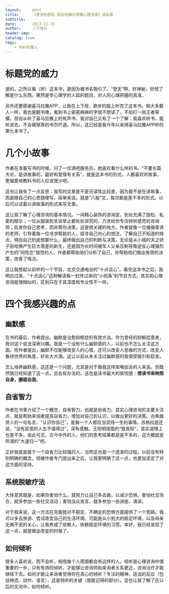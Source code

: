 ```yaml
---
layout:     post
title:      《登天的感觉-我在哈佛大学做心理咨询》读后感
subtitle:   
date:       2017-11-15
author:     彳亍而行
header-img: 
catalog: true
tags:
    - 专利代理人
---
```

# 标题党的威力

是的，之所以看（听）这本书，是因为被书名吸引了。“登天”啊，好神秘，好想了解是什么东西。果然是学心理学的人起的题目，对人的心理把握的真准。

另外还要感谢喜马拉雅APP，让我在上下班、跑步的路上听完了这本书。和大多数人一样，我也是翻书难，看到书上密密麻麻的字就不想读了，不如打一局王者荣耀。但自从听了喜马拉雅上的有声书，我对自己又有了一个了解：我喜欢听书，能听进去，不会被厚厚的书页吓退。所以，这已经是我今年以来用喜马拉雅APP听的第九本书了。

# 几个小故事

作者在准备写书的时候，问了一位酒吧服务员，她喜欢看什么样的书。“不要长篇大论，是讲故事的，最好和爱情有关系”，就是这本书的形式。人都喜欢听故事，更偏爱啃教科书的人应该很少吧。

这也让我有了一点反思：我写的文章是不是可读性比较差，因为我不是在讲故事，而是随自己的心思随便写，简单来说，就是“八股”文，每次都是差不多的形式。以后可以试着以讲故事的形式来写文章。

这让我了解了心理咨询的基本情况。一间精心装饰的咨询室，到处充满了放松、私密的暗示；一位从服装到言谈举止都处处讲究的，力求给你专注倾听感觉的咨询师；启发你自己思考，而非帮你决策，这是很关键的地方。作者就像一位循循善诱的老师，引导着每一位寻求帮助的人，探寻自己内心的想法，了解自己不知道的特点，明白自己到底想要什么，最终做出自己的判断与决策。无论是从小城的天之骄子到哈佛产生巨大落差的新生，还是因为长时间被军人父亲压制导致逆反心理强烈产生的“同性恋”错觉的人，作者都帮助他们分析了自己，并帮助他们做出有效的决策，改善了情况。

这让我想起以前听的一个节目，北京交通电台的“十点谈心”。看完这本书之后，我明白过来，“十点谈心”这种解读每一封传过来的“小纸条”的节目方式，其实和心理咨询是很相似的，区别只在于其深度和专业性不一样。

# 四个我感兴趣的点

## 幽默感

在书的最后，作者提出，幽默是治愈抑郁症的有效方法。作为曾经的抑郁症患者，我对这个说法深表兴趣。我是一个没有什么幽默感的人，以前也不怎么关注这方面。但作者提出，幽默不仅能够改变人的心情，还可以改变人思维的方式，改变人看待世界的角度，好处大大滴。这让以前从未关注过幽默感的我很受吸引和启发。

怎么培养幽默感，这还是一个问题，尤其是对于像我这样笨嘴拙舌的人来说。但既然我已经知道了这一点，总会有办法的。这也是读书最大的愉悦感：**借读书来映照自身，磨砺自我**。

## 自省智力

作者在书里介绍了一个概念，自省智力，也就是自省力。其实心理咨询的主要关注点，就是帮助来询者提高自省力，增加对自己的认识，以做出更好的决策。古希腊贤人的一句名言，“认识你自己”，是每一个人都应当坚持一生的事情。苏格拉底还说，“没有反思的人生不值得过”，深有感触。王阳明提倡的“致良知”，其实道理上也差不多。由此可见，古今中外的人，他们的思考结果都是差不多的，这大概就是所谓的“大道归一”吧。

正好我就是属于一个自省力比较强的人，当然这也是一个逐渐的过程。以前没有特别明确的概念，但被作者专门提出来之后，让我更明确了这一点，也更加坚定了对这方面的坚持。

## 系统脱敏疗法

大体意思就是，如果你害怕什么，就努力让自己多去做，以减少恐惧。害怕社交场合，就多参加一些社交活动；害怕当众发言，就多参加一些讲座、演讲。

对于我来说，这一方法在克服我对不稳定、不确定的恐惧方面提供了一个思路。我可以多去旅游、尝试改变自己的生活环境。可能是从小到大的稳定环境，以及母亲无微不至的关心，让我养成了依赖人、依赖稳定环境的习惯。幸好，我已经发现了这一点，就是做出改变的时候了。

## 如何倾听

很多人喜欢说，而不会听，相信每个人周围都会有这样的人。倾听是心理咨询中很重要的一步，只有有效的倾听，才能够让咨询师和来询者关系更近，咨询治疗才能继续下去。如何才能让来询者觉得你在真心的倾听？专注的眼神，适当的反应（包括神态、动作、语言），这是倾听的关键（我能记得的部分）。这也让我了解了在以后的交流中，如何倾听。